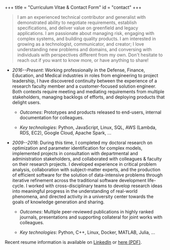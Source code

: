 +++
title = "Curriculum Vitae & Contact Form"
id = "contact"
+++

> I am an experienced technical contributor and generalist with demonstrated ability to negotiate requirements, establish specifications, and deliver value on greenfield and legacy applications.
> I am passionate about managing risk, engaging with complex systems, and building quality products.
> I am interested in growing as a technologist, communicator, and creator; I love understanding new problems and domains, and conversing with individuals with perspectives different from my own.
> Don't hesitate to reach out if you want to know more, or have anything to share!


- *2016--Present*: Working professionally in the Defense, Finance, Education, and Medical industries in roles from engineering to project leadership, I have discovered continuity between the experience of a research faculty member and a customer-focused solution engineer. Both contexts require meeting and mediating requirements from multiple stakeholders, managing backlogs of efforts, and deploying products that delight users.

    - *Outcomes*: Prototypes and products released to end-users, internal documentation for colleagues.

    - *Key technologies*: Python, JavaScript, Linux, SQL, AWS (Lambda, RDS, EC2), Google Cloud, Apache Spark, ...

- *2009--2016*: During this time, I completed my doctoral research on optimization and parameter identification for complex models, implemented projects in consultation with departmental and administration stakeholders, and collaborated with colleagues & faculty on their research projects. I developed experience in critical problem analysis, collaboration with subject-matter experts, and the production of efficient software for the solution of data-intensive problems through iterative refinement across the traditional software development life-cycle. I worked with cross-disciplinary teams to develop research ideas into meaningful progress in the understanding of real-world phenomena, and directed activity in a university center towards the goals of knowledge generation and sharing.

    - *Outcomes*: Multiple peer-reviewed publications in highly ranked journals, presentations and supporting collateral for joint works with colleagues.

    - *Key technologies*: Python, C++, Linux, Docker, MATLAB, Julia, ...

Recent resume information is available on [LinkedIn](https://www.linkedin.com/in/jonathan-goldfarb/) or [here (PDF)](/res.pdf).

